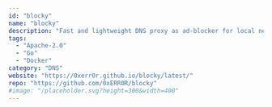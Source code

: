 ```yaml
---
id: "blocky"
name: "blocky"
description: "Fast and lightweight DNS proxy as ad-blocker for local network with many features (alternative to Pi-hole)."
tags:
  - "Apache-2.0"
  - "Go"
  - "Docker"
category: "DNS"
website: "https://0xerr0r.github.io/blocky/latest/"
repo: "https://github.com/0xERR0R/blocky"
#image: "/placeholder.svg?height=300&width=400"
---
```


